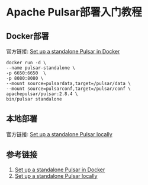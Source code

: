 # Apache Pulsar部署入门教程



## Docker部署

官方链接: [Set up a standalone Pulsar in Docker](https://pulsar.apache.org/docs/2.10.x/getting-started-docker/)

```Shell
docker run -d \
--name pulsar-standalone \
-p 6650:6650  \
-p 8080:8080 \
--mount source=pulsardata,target=/pulsar/data \
--mount source=pulsarconf,target=/pulsar/conf \
apachepulsar/pulsar:2.8.4 \
bin/pulsar standalone
```





## 本地部署

官方链接: [Set up a standalone Pulsar locally](https://pulsar.apache.org/docs/2.10.x/getting-started-standalone/)





## 参考链接

1. [Set up a standalone Pulsar in Docker](https://pulsar.apache.org/docs/2.10.x/getting-started-docker/)
2. [Set up a standalone Pulsar locally](https://pulsar.apache.org/docs/2.10.x/getting-started-standalone/)